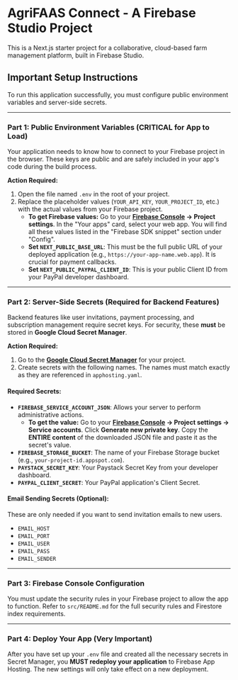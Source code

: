 
# AgriFAAS Connect - A Firebase Studio Project

This is a Next.js starter project for a collaborative, cloud-based farm management platform, built in Firebase Studio.

## **Important Setup Instructions**

To run this application successfully, you must configure public environment variables and server-side secrets.

---

### **Part 1: Public Environment Variables (CRITICAL for App to Load)**

Your application needs to know how to connect to your Firebase project in the browser. These keys are public and are safely included in your app's code during the build process.

**Action Required:**

1.  Open the file named `.env` in the root of your project.
2.  Replace the placeholder values (`YOUR_API_KEY`, `YOUR_PROJECT_ID`, etc.) with the actual values from your Firebase project.
    *   **To get Firebase values:** Go to your **[Firebase Console](https://console.firebase.google.com/) -> Project settings**. In the "Your apps" card, select your web app. You will find all these values listed in the "Firebase SDK snippet" section under "Config".
    *   **Set `NEXT_PUBLIC_BASE_URL`**: This must be the full public URL of your deployed application (e.g., `https://your-app-name.web.app`). It is crucial for payment callbacks.
    *   **Set `NEXT_PUBLIC_PAYPAL_CLIENT_ID`**: This is your public Client ID from your PayPal developer dashboard.

---

### **Part 2: Server-Side Secrets (Required for Backend Features)**

Backend features like user invitations, payment processing, and subscription management require secret keys. For security, these **must** be stored in **Google Cloud Secret Manager**.

**Action Required:**

1.  Go to the **[Google Cloud Secret Manager](https://console.cloud.google.com/security/secret-manager)** for your project.
2.  Create secrets with the following names. The names must match exactly as they are referenced in `apphosting.yaml`.

#### **Required Secrets:**

*   **`FIREBASE_SERVICE_ACCOUNT_JSON`**: Allows your server to perform administrative actions.
    *   **To get the value:** Go to your **[Firebase Console](https://console.firebase.google.com/) -> Project settings -> Service accounts**. Click **Generate new private key**. Copy the **ENTIRE content** of the downloaded JSON file and paste it as the secret's value.
*   **`FIREBASE_STORAGE_BUCKET`**: The name of your Firebase Storage bucket (e.g., `your-project-id.appspot.com`).
*   **`PAYSTACK_SECRET_KEY`**: Your Paystack Secret Key from your developer dashboard.
*   **`PAYPAL_CLIENT_SECRET`**: Your PayPal application's Client Secret.

#### **Email Sending Secrets (Optional):**
These are only needed if you want to send invitation emails to new users.
*   `EMAIL_HOST`
*   `EMAIL_PORT`
*   `EMAIL_USER`
*   `EMAIL_PASS`
*   `EMAIL_SENDER`

---

### **Part 3: Firebase Console Configuration**

You must update the security rules in your Firebase project to allow the app to function. Refer to `src/README.md` for the full security rules and Firestore index requirements.

---

### **Part 4: Deploy Your App (Very Important)**

After you have set up your `.env` file and created all the necessary secrets in Secret Manager, you **MUST redeploy your application** to Firebase App Hosting. The new settings will only take effect on a new deployment.
